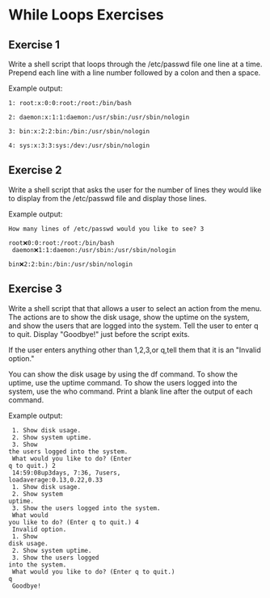 # While Loops Exercises

## Exercise 1
Write a shell script that loops through the /etc/passwd file one line at a time. Prepend each line with a line number followed by a colon and then a space.

<p> Example output:<br/>

<code>
1: root:x:0:0:root:/root:/bin/bash<br/>
2: daemon:x:1:1:daemon:/usr/sbin:/usr/sbin/nologin<br/>
3: bin:x:2:2:bin:/bin:/usr/sbin/nologin<br/>
4: sys:x:3:3:sys:/dev:/usr/sbin/nologin </code></p>

## Exercise 2
Write a shell script that asks the user for the number of lines they would like to display from the /etc/passwd file and display those lines.

<p>Example output:<br/>

<code>How many lines of /etc/passwd would you like to see? 3<br/>
root:x:0:0:root:/root:/bin/bash<br/>
daemon:x:1:1:daemon:/usr/sbin:/usr/sbin/nologin<br/>
bin:x:2:2:bin:/bin:/usr/sbin/nologin </code></p>

## Exercise 3
Write a shell script that that allows a user to select an action from the menu. The actions are to show the disk usage, show the uptime on the system, and show the users that are logged into the system. Tell the user to enter q to quit. Display "Goodbye!" just before the script exits.

If the user enters anything other than 1,2,3,or q,tell them that it is an "Invalid option."

You can show the disk usage by using the df command. To show the uptime, use the uptime command. To show the users logged into the system, use the who command. Print a blank line after the output of each command.

<p>Example output:

<code>  1. Show disk usage.<br/>
    2. Show system uptime.<br/>
    3. Show the users logged into the system.<br/>
    What would you like to do? (Enter q to quit.) 2<br/>
    14:59:08up3days, 7:36, 7users, loadaverage:0.13,0.22,0.33<br/>
    1. Show disk usage.<br/>
    2. Show system uptime.<br/>
    3. Show the users logged into the system.<br/>
    What would you like to do? (Enter q to quit.) 4<br/>
    Invalid option.<br/>
    1. Show disk usage.<br/>
    2. Show system uptime.<br/>
    3. Show the users logged into the system.<br/>
    What would you like to do? (Enter q to quit.) q<br/>
    Goodbye!</code></p>

